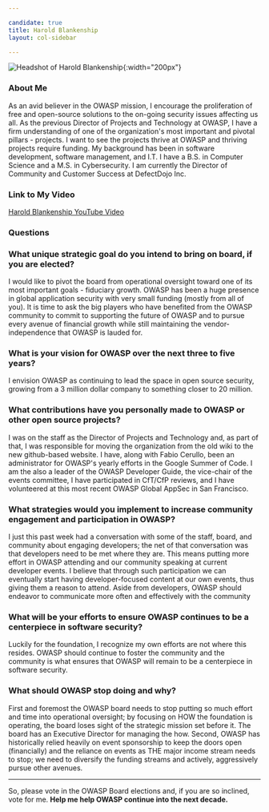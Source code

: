 ```yaml
---

candidate: true
title: Harold Blankenship 
layout: col-sidebar

---
```



![Headshot of Harold Blankenship](/www-board-candidates/assets/images/harold_blankenship.jpg){:width="200px"}

### About Me

As an avid believer in the OWASP mission, I encourage the proliferation of free and open-source solutions to the on-going security issues affecting us all. As the previous Director of Projects and Technology at OWASP, I have a firm understanding of one of the organization's most important and pivotal pillars - projects. I want to see the projects thrive at OWASP and thriving projects require funding. My background has been in software development, software management, and I.T. I have a B.S. in Computer Science and a M.S. in Cybersecurity. I am currently the Director of Community and Customer Success at DefectDojo Inc.

### Link to My Video

[Harold Blankenship YouTube Video](https://youtu.be/-jcMxMzl8QE)

### Questions

### What unique strategic goal do you intend to bring on board, if you are elected? ###

I would like to pivot the board from operational oversight toward one of its most important goals - fiduciary growth. OWASP has been a huge presence in global application security with very small funding (mostly from all of you). It is time to ask the big players who have benefited from the OWASP community to commit to supporting the future of OWASP and to pursue every avenue of financial growth while still maintaining the vendor-independence that OWASP is lauded for. 

### What is your vision for OWASP over the next three to five years? ###

I envision OWASP as continuing to lead the space in open source security, growing from a 3 million dollar company to something closer to 20 million.

### What contributions have you personally made to OWASP or other open source projects? ###

I was on the staff as the Director of Projects and Technology and, as part of that, I was responsible for moving the organization from the old wiki to the new github-based website. I have, along with Fabio Cerullo, been an administrator for OWASP's yearly efforts in the Google Summer of Code. I am the also a leader of the OWASP Developer Guide, the vice-chair of the events committee, I have participated in CfT/CfP reviews, and I have volunteered at this most recent OWASP Global AppSec in San Francisco.

### What strategies would you implement to increase community engagement and participation in OWASP? ###

I just this past week had a conversation with some of the staff, board, and community about engaging developers; the net of that conversation was that developers need to be met where they are. This means putting more effort in OWASP attending and our community speaking at current developer events. I believe that through such participation we can eventually start having developer-focused content at our own events, thus giving them a reason to attend. Aside from developers, OWASP should endeavor to communicate more often and effectively with the community

### What will be your efforts to ensure OWASP continues to be a centerpiece in software security? ###

Luckily for the foundation, I recognize my own efforts are not where this resides. OWASP should continue to foster the community and the community is what ensures that OWASP will remain to be a centerpiece in software security.

### What should OWASP stop doing and why? ###

First and foremost the OWASP board needs to stop putting so much effort and time into operational oversight; by focusing on HOW the foundation is operating, the board loses sight of the strategic mission set before it. The board has an Executive Director for managing the how. Second, OWASP has historically relied heavily on event sponsorship to keep the doors open (financially) and the reliance on events as THE major income stream needs to stop; we need to diversify the funding streams and actively, aggressively pursue other avenues.


---
So, please vote in the OWASP Board elections and, if you are so inclined, vote for me. **Help me help OWASP continue into the next decade.**
